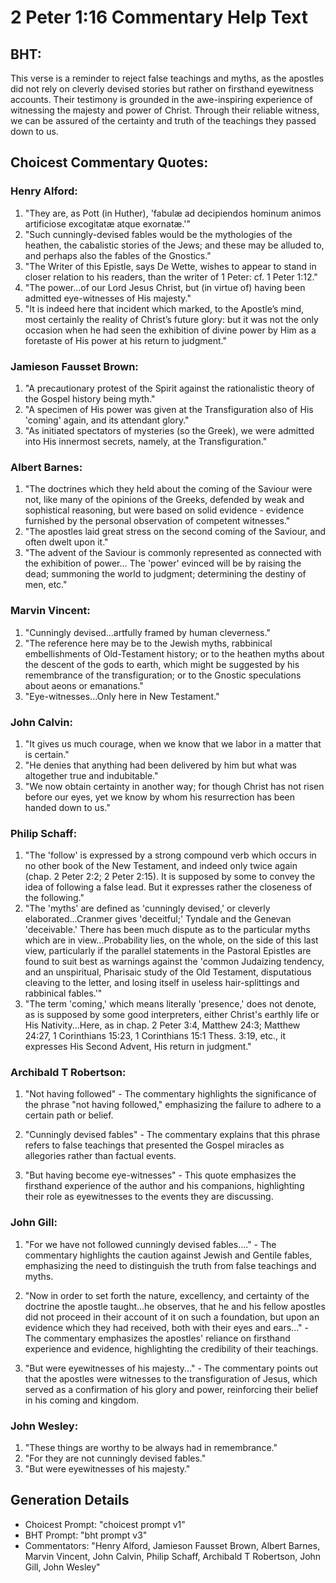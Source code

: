 # 2 Peter 1:16 Commentary Help Text

## BHT:
This verse is a reminder to reject false teachings and myths, as the apostles did not rely on cleverly devised stories but rather on firsthand eyewitness accounts. Their testimony is grounded in the awe-inspiring experience of witnessing the majesty and power of Christ. Through their reliable witness, we can be assured of the certainty and truth of the teachings they passed down to us.

## Choicest Commentary Quotes:
### Henry Alford:
1. "They are, as Pott (in Huther), 'fabulæ ad decipiendos hominum animos artificiose excogitatæ atque exornatæ.'"
2. "Such cunningly-devised fables would be the mythologies of the heathen, the cabalistic stories of the Jews; and these may be alluded to, and perhaps also the fables of the Gnostics."
3. "The Writer of this Epistle, says De Wette, wishes to appear to stand in closer relation to his readers, than the writer of 1 Peter: cf. 1 Peter 1:12."
4. "The power...of our Lord Jesus Christ, but (in virtue of) having been admitted eye-witnesses of His majesty."
5. "It is indeed here that incident which marked, to the Apostle’s mind, most certainly the reality of Christ’s future glory: but it was not the only occasion when he had seen the exhibition of divine power by Him as a foretaste of His power at his return to judgment."

### Jamieson Fausset Brown:
1. "A precautionary protest of the Spirit against the rationalistic theory of the Gospel history being myth."
2. "A specimen of His power was given at the Transfiguration also of His 'coming' again, and its attendant glory."
3. "As initiated spectators of mysteries (so the Greek), we were admitted into His innermost secrets, namely, at the Transfiguration."

### Albert Barnes:
1. "The doctrines which they held about the coming of the Saviour were not, like many of the opinions of the Greeks, defended by weak and sophistical reasoning, but were based on solid evidence - evidence furnished by the personal observation of competent witnesses."
2. "The apostles laid great stress on the second coming of the Saviour, and often dwelt upon it."
3. "The advent of the Saviour is commonly represented as connected with the exhibition of power... The 'power' evinced will be by raising the dead; summoning the world to judgment; determining the destiny of men, etc."

### Marvin Vincent:
1. "Cunningly devised...artfully framed by human cleverness." 
2. "The reference here may be to the Jewish myths, rabbinical embellishments of Old-Testament history; or to the heathen myths about the descent of the gods to earth, which might be suggested by his remembrance of the transfiguration; or to the Gnostic speculations about aeons or emanations."
3. "Eye-witnesses...Only here in New Testament."

### John Calvin:
1. "It gives us much courage, when we know that we labor in a matter that is certain."
2. "He denies that anything had been delivered by him but what was altogether true and indubitable."
3. "We now obtain certainty in another way; for though Christ has not risen before our eyes, yet we know by whom his resurrection has been handed down to us."

### Philip Schaff:
1. "The 'follow' is expressed by a strong compound verb which occurs in no other book of the New Testament, and indeed only twice again (chap. 2 Peter 2:2; 2 Peter 2:15). It is supposed by some to convey the idea of following a false lead. But it expresses rather the closeness of the following." 
2. "The 'myths' are defined as 'cunningly devised,' or cleverly elaborated...Cranmer gives 'deceitful;' Tyndale and the Genevan 'deceivable.' There has been much dispute as to the particular myths which are in view...Probability lies, on the whole, on the side of this last view, particularly if the parallel statements in the Pastoral Epistles are found to suit best as warnings against the 'common Judaizing tendency, and an unspiritual, Pharisaic study of the Old Testament, disputatious cleaving to the letter, and losing itself in useless hair-splittings and rabbinical fables.'" 
3. "The term 'coming,' which means literally 'presence,' does not denote, as is supposed by some good interpreters, either Christ's earthly life or His Nativity...Here, as in chap. 2 Peter 3:4, Matthew 24:3; Matthew 24:27, 1 Corinthians 15:23, 1 Corinthians 15:1 Thess. 3:19, etc., it expresses His Second Advent, His return in judgment."

### Archibald T Robertson:
1. "Not having followed" - The commentary highlights the significance of the phrase "not having followed," emphasizing the failure to adhere to a certain path or belief. 

2. "Cunningly devised fables" - The commentary explains that this phrase refers to false teachings that presented the Gospel miracles as allegories rather than factual events. 

3. "But having become eye-witnesses" - This quote emphasizes the firsthand experience of the author and his companions, highlighting their role as eyewitnesses to the events they are discussing.

### John Gill:
1. "For we have not followed cunningly devised fables...." - The commentary highlights the caution against Jewish and Gentile fables, emphasizing the need to distinguish the truth from false teachings and myths.

2. "Now in order to set forth the nature, excellency, and certainty of the doctrine the apostle taught...he observes, that he and his fellow apostles did not proceed in their account of it on such a foundation, but upon an evidence which they had received, both with their eyes and ears..." - The commentary emphasizes the apostles' reliance on firsthand experience and evidence, highlighting the credibility of their teachings.

3. "But were eyewitnesses of his majesty..." - The commentary points out that the apostles were witnesses to the transfiguration of Jesus, which served as a confirmation of his glory and power, reinforcing their belief in his coming and kingdom.

### John Wesley:
1. "These things are worthy to be always had in remembrance."
2. "For they are not cunningly devised fables."
3. "But were eyewitnesses of his majesty."


## Generation Details
- Choicest Prompt: "choicest prompt v1"
- BHT Prompt: "bht prompt v3"
- Commentators: "Henry Alford, Jamieson Fausset Brown, Albert Barnes, Marvin Vincent, John Calvin, Philip Schaff, Archibald T Robertson, John Gill, John Wesley"

